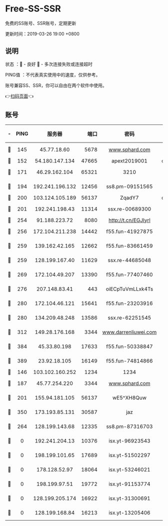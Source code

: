 # Free-SS-SSR

免费的SS账号、SSR账号，定期更新

更新时间：2019-03-26 19:00 +0800

## 说明

状态     ：🙂 - 良好 🙁 - 多次连接失败或连接超时

PING值   ：不代表真实使用中的速度，仅供参考。

账号兼容SS、SSR，你可以自由在两个软件中使用。

👉[扫码页面](https://liesauer.github.io/Free-SS-SSR/)👈

## 账号

|-|PING|服务器|端口|密码|加密方式|区域|
|:----:|:----:|:-----:|-----:|:----:|:----:|:----:|
|🙂|145|45.77.18.60|5678|www.sphard.com|aes-256-cfb|JP|
|🙂|152|54.180.147.134|47665|apext2019001|chacha20|KR|
|🙂|171|46.29.162.104|65321|3210|aes-256-ctr|RU|
|🙂|194|192.241.196.132|12456|ss8.pm-09151565|aes-256-cfb|US|
|🙂|200|103.124.105.189|56137|ZqadY7|chacha20|US|
|🙂|201|192.241.198.43|11314|ssx.re-00689300|aes-256-cfb|US|
|🙂|254|91.188.223.72|8080|http://t.cn/EGJIyrl|rc4-md5|RU|
|🙂|256|172.104.211.238|14442|f55.fun-41927875|aes-256-cfb|US|
|🙂|259|139.162.42.165|12662|f55.fun-83661459|aes-256-cfb|SG|
|🙂|259|128.199.167.40|11629|ssx.re-44685048|aes-256-cfb|SG|
|🙂|269|172.104.49.207|13390|f55.fun-77407460|aes-256-cfb|SG|
|🙂|276|207.148.83.41|443|oiECpTuVmLLxk4Ts|aes-256-cfb|AU|
|🙂|280|172.104.46.121|15641|f55.fun-23203916|aes-256-cfb|SG|
|🙂|280|134.209.48.248|13586|ssx.re-62251545|aes-256-cfb|US|
|🙂|312|149.28.176.168|3344|www.darrenliuwei.com|aes-256-cfb|AU|
|🙂|384|45.33.80.198|17633|f55.fun-50338847|aes-256-cfb|US|
|🙂|389|23.92.18.105|16149|f55.fun-74814866|aes-256-cfb|US|
|🙂|146|103.102.160.252|1234|1234|rc4-md5|JP|
|🙂|187|45.77.254.220|3344|www.sphard.com|aes-256-cfb|SG|
|🙂|201|155.94.181.105|56137|wE5^XH8Quw|aes-256-cfb|US|
|🙂|350|173.193.85.131|30587|jaz|aes-256-cfb|US|
|🙁|264|128.199.143.68|12335|ss8.pm-87316703|aes-256-cfb|SG|
|🙁|0|192.241.204.13|10376|isx.yt-96923543|aes-256-cfb|US|
|🙁|0|198.199.101.65|17689|isx.yt-51502297|aes-256-cfb|US|
|🙁|0|178.128.52.97|18064|isx.yt-53246021|aes-256-cfb|SG|
|🙁|0|198.199.97.51|19772|isx.yt-91153774|aes-256-cfb|US|
|🙁|0|128.199.205.174|16922|isx.yt-31300691|aes-256-cfb|SG|
|🙁|0|128.199.168.84|16213|isx.yt-13205406|aes-256-cfb|SG|
